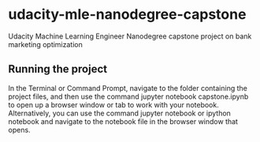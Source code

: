 # udacity-mle-nanodegree-capstone
Udacity Machine Learning Engineer Nanodegree capstone project on bank marketing optimization

## Running the project

In the Terminal or Command Prompt, navigate to the folder containing the project files, and then use the command jupyter notebook capstone.ipynb to open up a browser window or tab to work with your notebook. Alternatively, you can use the command jupyter notebook or ipython notebook and navigate to the notebook file in the browser window that opens.
